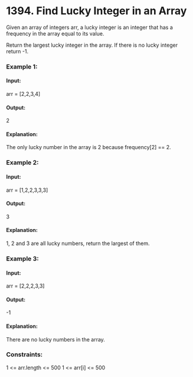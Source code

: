 # 1394. Find Lucky Integer in an Array
Given an array of integers arr, a lucky integer is an integer that has a frequency in the array equal to its value.

Return the largest lucky integer in the array. If there is no lucky integer return -1.

### Example 1:
#### Input:
arr = [2,2,3,4]
#### Output:
2
#### Explanation: 
The only lucky number in the array is 2 because frequency[2] == 2.

### Example 2:
#### Input: 
arr = [1,2,2,3,3,3]
#### Output: 
3
#### Explanation: 
1, 2 and 3 are all lucky numbers, return the largest of them.

### Example 3:
#### Input: 
arr = [2,2,2,3,3]
#### Output:
-1
#### Explanation:
There are no lucky numbers in the array.
 
### Constraints:
1 <= arr.length <= 500
1 <= arr[i] <= 500

